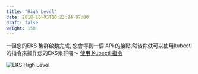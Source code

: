 ```yaml
---
title: "High Level"
date: 2018-10-03T10:23:24-07:00
draft: false
weight: 150
---
```


一但您的EKS 集群啟動完成, 您會得到一個 API 的接點,然後你就可以使用kubectl 的指令來操作您的EKS集群囉～
[使用 Kubectl 指令](https://kubernetes.io/docs/reference/kubectl/kubectl/)

![EKS High Level](/images/introduction/eks-high-level.svg)
